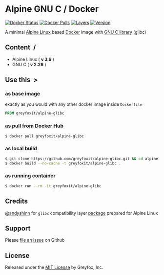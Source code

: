 # Alpine GNU C / Docker 

[![Docker Status][docker-shield]][docker-link] [![Docker Pulls][pulls-shield]][pulls-link] [![Layers][layers-shield]][layers-link] [![Version][version-shield]][version-link]

A minimal [Alpine Linux](https://hub.docker.com/r/_/alpine/) based [Docker](https://www.docker.com/) image with [GNU C library](https://www.gnu.org/software/libc/) (glibc)

## Content &nbsp;/

- Alpine Linux ( **v 3.6** )
- GNU C ( **v 2.26** )

## Use this &nbsp;>

### as base image

exactly as you would with any other docker image inside `Dockerfile`

```Dockerfile
FROM greyfoxit/alpine-glibc
```

### as pull from Docker Hub

```sh
$ docker pull greyfoxit/alpine-glibc
```

### as local build

```sh
$ git clone https://github.com/greyfoxit/alpine-glibc.git && cd alpine-glibc 
$ docker build --no-cache -t greyfoxit/alpine-glibc .
```

### as running container

```sh
$ docker run --rm -it greyfoxit/alpine-glibc
```

## Credits

[@andyshinn](https://github.com/andyshinn) for `glibc` compatibility layer [package](https://github.com/sgerrand/alpine-pkg-glibc) prepared for Alpine Linux

## Support

Please [file an issue](https://github.com/greyfoxit/alpine-glibc/issues) on Github

## License

Released under the [MIT License](#LICENSE) by Greyfox, Inc.

[docker-shield]: https://img.shields.io/docker/build/greyfoxit/alpine-glibc.svg
[docker-link]: https://hub.docker.com/r/greyfoxit/alpine-glibc/

[pulls-shield]: https://img.shields.io/docker/pulls/greyfoxit/alpine-glibc.svg
[pulls-link]: https://hub.docker.com/r/greyfoxit/alpine-glibc/

[layers-shield]: https://images.microbadger.com/badges/image/greyfoxit/alpine-glibc.svg
[layers-link]: https://microbadger.com/images/greyfoxit/alpine-glibc

[version-shield]: https://images.microbadger.com/badges/version/greyfoxit/alpine-glibc.svg
[version-link]: https://microbadger.com/images/greyfoxit/alpine-glibc
